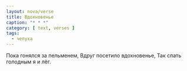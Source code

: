 ```yaml
---
layout: nova/verse
title: Вдохновенье
caption: "* * *"
category: [ text, verses ]
tags:
  - чепуха
---
```

Пока гонялся за пельменем,
Вдруг посетило вдохновенье,
Так спать голодным я и лёг.
